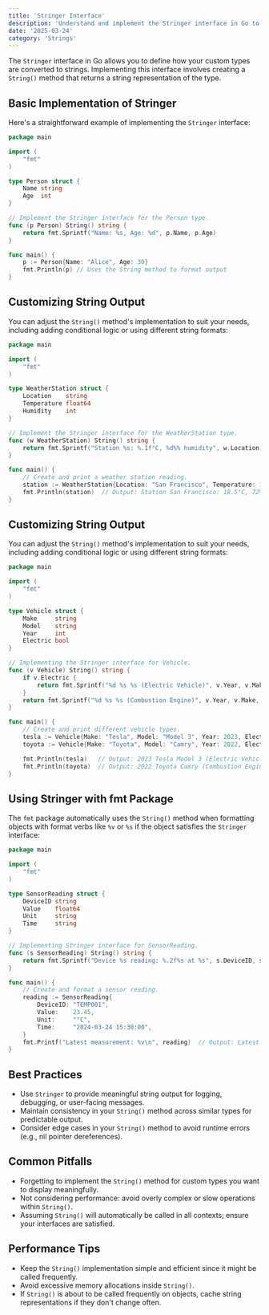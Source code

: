 ```yaml
---
title: 'Stringer Interface'
description: 'Understand and implement the Stringer interface in Go to customize string representations of your types.'
date: '2025-03-24'
category: 'Strings'
---
```


The `Stringer` interface in Go allows you to define how your custom types are converted to strings. Implementing this interface involves creating a `String()` method that returns a string representation of the type.

## Basic Implementation of Stringer

Here's a straightforward example of implementing the `Stringer` interface:

```go
package main

import (
	"fmt"
)

type Person struct {
	Name string
	Age  int
}

// Implement the Stringer interface for the Person type.
func (p Person) String() string {
	return fmt.Sprintf("Name: %s, Age: %d", p.Name, p.Age)
}

func main() {
	p := Person{Name: "Alice", Age: 30}
	fmt.Println(p) // Uses the String method to format output
}
```

## Customizing String Output

You can adjust the `String()` method's implementation to suit your needs, including adding conditional logic or using different string formats:

```go
package main

import (
	"fmt"
)

type WeatherStation struct {
	Location    string
	Temperature float64
	Humidity    int
}

// Implement the Stringer interface for the WeatherStation type.
func (w WeatherStation) String() string {
	return fmt.Sprintf("Station %s: %.1f°C, %d%% humidity", w.Location, w.Temperature, w.Humidity)
}

func main() {
	// Create and print a weather station reading.
	station := WeatherStation{Location: "San Francisco", Temperature: 18.5, Humidity: 72}
	fmt.Println(station)  // Output: Station San Francisco: 18.5°C, 72% humidity
}
```

## Customizing String Output

You can adjust the `String()` method's implementation to suit your needs, including adding conditional logic or using different string formats:

```go
package main

import (
	"fmt"
)

type Vehicle struct {
	Make     string
	Model    string
	Year     int
	Electric bool
}

// Implementing the Stringer interface for Vehicle.
func (v Vehicle) String() string {
	if v.Electric {
		return fmt.Sprintf("%d %s %s (Electric Vehicle)", v.Year, v.Make, v.Model)
	}
	return fmt.Sprintf("%d %s %s (Combustion Engine)", v.Year, v.Make, v.Model)
}

func main() {
	// Create and print different vehicle types.
	tesla := Vehicle{Make: "Tesla", Model: "Model 3", Year: 2023, Electric: true}
	toyota := Vehicle{Make: "Toyota", Model: "Camry", Year: 2022, Electric: false}

	fmt.Println(tesla)   // Output: 2023 Tesla Model 3 (Electric Vehicle)
	fmt.Println(toyota)  // Output: 2022 Toyota Camry (Combustion Engine)
}
```

## Using Stringer with fmt Package

The `fmt` package automatically uses the `String()` method when formatting objects with format verbs like `%v` or `%s` if the object satisfies the `Stringer` interface:

```go
package main

import (
	"fmt"
)

type SensorReading struct {
	DeviceID string
	Value    float64
	Unit     string
	Time     string
}

// Implementing Stringer interface for SensorReading.
func (s SensorReading) String() string {
	return fmt.Sprintf("Device %s reading: %.2f%s at %s", s.DeviceID, s.Value, s.Unit, s.Time)
}

func main() {
	// Create and format a sensor reading.
	reading := SensorReading{
		DeviceID: "TEMP001",
		Value:    23.45,
		Unit:     "°C",
		Time:     "2024-03-24 15:30:00",
	}
	fmt.Printf("Latest measurement: %v\n", reading)  // Output: Latest measurement: Device TEMP001 reading: 23.45°C at 2024-03-24 15:30:00
}
```

## Best Practices

- Use `Stringer` to provide meaningful string output for logging, debugging, or user-facing messages.
- Maintain consistency in your `String()` method across similar types for predictable output.
- Consider edge cases in your `String()` method to avoid runtime errors (e.g., nil pointer dereferences).

## Common Pitfalls

- Forgetting to implement the `String()` method for custom types you want to display meaningfully.
- Not considering performance: avoid overly complex or slow operations within `String()`.
- Assuming `String()` will automatically be called in all contexts; ensure your interfaces are satisfied.

## Performance Tips

- Keep the `String()` implementation simple and efficient since it might be called frequently.
- Avoid excessive memory allocations inside `String()`.
- If `String()` is about to be called frequently on objects, cache string representations if they don't change often.